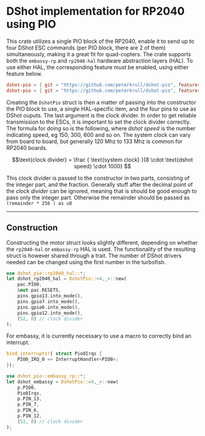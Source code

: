# DShot implementation for RP2040 using PIO

This crate utilizes a single PIO block of the RP2040, enable it to send up to four DShot ESC commands (per PIO block, there are 2 of them) simultaneously, making it a great fit for quad-copters. The crate supports both the `embassy-rp` and  `rp2040-hal` hardware abstraction layers (HAL). To use either HAL, the corresponding feature *must* be enabled, using either feature below.

```toml
dshot-pio = { git = "https://github.com/peterkrull/dshot-pio", features = ["embassy-rp"] }
dshot-pio = { git = "https://github.com/peterkrull/dshot-pio", features = ["rp2040-hal"] }
```
Creating the `DshotPio` struct is then a matter of passing into the constructor the PIO block to use, a single HAL-specific item, and the four pins to use as DShot ouputs. The last argument is the clock divider. In order to get reliable transmission to the ESCs, it is important to set the clock divider correctly. The formula for doing so is the following, where *dshot speed* is the number indicating speed, eg 150, 300, 600 and so on. The system clock can vary from board to board, but generally 120 Mhz to 133 Mhz is common for RP2040 boards.

$$\text{clock divider} = \frac { \text{system clock} }{8 \cdot \text{dshot speed} \cdot 1000} $$

This clock divider is passed to the constructor in two parts, consisting of the integer part, and the fraction. Generally stuff after the decimal point of the *clock divider* can be ignored, meaning that is should be good enough to pass only the integer part. Otherwise the remainder should be passed as `(remainder * 256 ) as u8`

---

## Construction

Constructing the motor struct looks slightly different, depending on whether the `rp2040-hal` or `embassy-rp`  HAL is used. The functionality of the resulting struct is however shared through a trait. The number of DShot drivers needed can be changed using the first number in the turbofish. 

```rust
use dshot_pio::rp2040_hal::*;
let dshot_rp2040_hal = DshotPio::<4,_>::new(
    pac.PIO0,
    &mut pac.RESETS,
    pins.gpio13.into_mode(),
    pins.gpio7.into_mode(),
    pins.gpio6.into_mode(),
    pins.gpio12.into_mode(),
    (52, 0) // clock divider
);
```
For embassy, it is currently necessary to use a macro to correctly bind an interrupt.

```rust
bind_interrupts!( struct Pio0Irqs {
    PIO0_IRQ_0 => InterruptHandler<PIO0>;
});

use dshot_pio::embassy_rp::*;
let dshot_embassy = DshotPio::<4,_>::new(
    p.PIO0,
    Pio0Irqs,
    p.PIN_13,
    p.PIN_7,
    p.PIN_6,
    p.PIN_12,
    (52, 0) // clock divider
);
```
